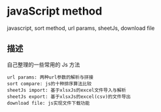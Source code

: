 # javaScript method

javascript, sort method, url params, sheetJs, download file

## 描述

自己整理的一些常用的 Js 方法

```
url params: 两种url参数的解析与拼接
sort compare: js的十种排序算法比较
sheetJs import: 基于xlsxJs的excel文件导入与解析
sheetJs export: 基于xlsxJs的excel(csv)的文件导出
download file: js实现文件下载功能
```
